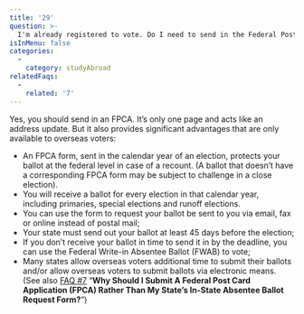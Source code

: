 ```yaml
---
title: '29'
question: >-
  I'm already registered to vote. Do I need to send in the Federal Post Card Application (FPCA) to request my ballot while I'm studying abroad?
isInMenu: false
categories:
  - 
    category: studyAbroad
relatedFaqs:
  - 
    related: '7'
---
```

Yes, you should send in an FPCA. It’s only one page and acts like an address update. But it also provides significant advantages that are only available to overseas voters: 


- An FPCA form, sent in the calendar year of an election, protects your ballot at the federal level in case of a recount. (A ballot that doesn’t have a corresponding FPCA form may be subject to challenge in a close election). 
- You will receive a  ballot for every election in that calendar year, including primaries, special elections and runoff elections. 
- You can use the form to request your ballot be sent to you via email, fax or online instead of postal mail;
- Your state must send out your ballot at least 45 days before the election;
- If you don’t receive your ballot in time to send it in by the deadline, you can use the Federal Write-in Absentee Ballot (FWAB) to vote;
- Many states allow overseas voters additional time to submit their ballots and/or allow overseas voters to submit ballots via electronic means. (See also [FAQ #7](/faqs/7)  “**Why Should I Submit A Federal Post Card Application (FPCA) Rather Than My State’s In-State Absentee Ballot Request Form?**”)
